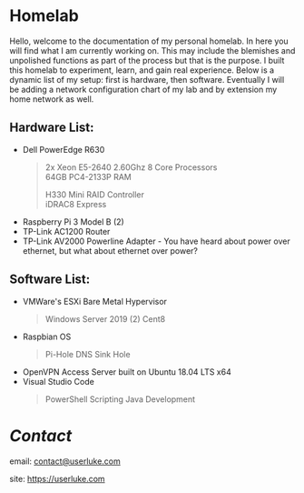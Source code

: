 # Homelab

Hello, welcome to the documentation of my personal homelab. In here you will find what I am currently working on. This may include the blemishes and unpolished functions as part of the process but that is the purpose. I built this homelab to experiment, learn, and gain real experience. Below is a dynamic list of my setup: first is hardware, then software. Eventually I will be adding a network configuration chart of my lab and by extension my home network as well. 


## Hardware List:
* Dell PowerEdge R630
  >2x Xeon E5-2640 2.60Ghz 8 Core Processors  
  >64GB PC4-2133P RAM  
  >  
  >  
  >H330 Mini RAID Controller  
  >iDRAC8 Express  
 * Raspberry Pi 3 Model B (2)
 * TP-Link AC1200 Router
 * TP-Link AV2000 Powerline Adapter - You have heard about power over ethernet, but what about ethernet over power?
 



## Software List:
* VMWare's ESXi Bare Metal Hypervisor
  >Windows Server 2019 (2)
  >Cent8
* Raspbian OS  
  >Pi-Hole DNS Sink Hole
* OpenVPN Access Server built on Ubuntu 18.04 LTS x64
* Visual Studio Code
  >PowerShell Scripting
  >Java Development

  
# *Contact* 

email: contact@userluke.com

site: https://userluke.com
